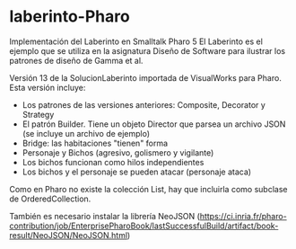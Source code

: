 # laberinto-Pharo
Implementación del Laberinto en Smalltalk Pharo 5
El Laberinto es el ejemplo que se utiliza en la asignatura Diseño de Software para ilustrar los patrones de diseño de Gamma et al.

Versión 13 de la SolucionLaberinto importada de VisualWorks para Pharo. Esta versión incluye:
- Los patrones de las versiones anteriores: Composite, Decorator y Strategy
- El patrón Builder. Tiene un objeto Director que parsea un archivo JSON (se incluye un archivo de ejemplo)
- Bridge: las habitaciones "tienen" forma
- Personaje y Bichos (agresivo, golismero y vigilante)
- Los bichos funcionan como hilos independientes
- Los bichos y el personaje se pueden atacar (personaje ataca)

Como en Pharo no existe la colección List, hay que incluirla como subclase de OrderedCollection.

También es necesario instalar la librería NeoJSON (https://ci.inria.fr/pharo-contribution/job/EnterprisePharoBook/lastSuccessfulBuild/artifact/book-result/NeoJSON/NeoJSON.html)


